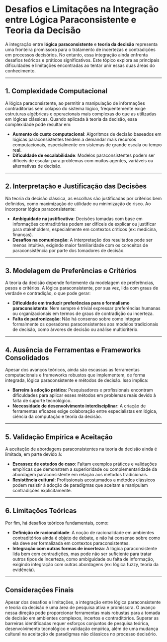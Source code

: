 
# Desafios e Limitações na Integração entre Lógica Paraconsistente e Teoria da Decisão

A integração entre **lógica paraconsistente** e **teoria da decisão** representa uma fronteira promissora para o tratamento de incertezas e contradições em processos decisórios. No entanto, essa integração ainda enfrenta desafios teóricos e práticos significativos. Este tópico explora as principais dificuldades e limitações encontradas ao tentar unir essas duas áreas do conhecimento.

___

## 1. Complexidade Computacional

A lógica paraconsistente, ao permitir a manipulação de informações contraditórias sem colapso do sistema lógico, frequentemente exige estruturas algébricas e operacionais mais complexas do que as utilizadas em lógicas clássicas. Quando aplicada à teoria da decisão, essa complexidade pode resultar em:

- **Aumento do custo computacional**: Algoritmos de decisão baseados em lógicas paraconsistentes tendem a demandar mais recursos computacionais, especialmente em sistemas de grande escala ou tempo real.
- **Dificuldade de escalabilidade**: Modelos paraconsistentes podem ser difíceis de escalar para problemas com muitos agentes, variáveis ou alternativas de decisão.

___

## 2. Interpretação e Justificação das Decisões

Na teoria da decisão clássica, as escolhas são justificadas por critérios bem definidos, como maximização de utilidade ou minimização de risco. Ao incorporar lógica paraconsistente:

- **Ambiguidade na justificativa**: Decisões tomadas com base em informações contraditórias podem ser difíceis de explicar ou justificar para stakeholders, especialmente em contextos críticos (ex: medicina, finanças).
- **Desafios na comunicação**: A interpretação dos resultados pode ser menos intuitiva, exigindo maior familiaridade com os conceitos de paraconsistência por parte dos tomadores de decisão.

___

## 3. Modelagem de Preferências e Critérios

A teoria da decisão depende fortemente da modelagem de preferências, pesos e critérios. A lógica paraconsistente, por sua vez, lida com graus de verdade e contradição, o que pode gerar:

- **Dificuldade em traduzir preferências para o formalismo paraconsistente**: Nem sempre é trivial expressar preferências humanas ou organizacionais em termos de graus de contradição ou incerteza.
- **Falta de padronização**: Não há consenso sobre como integrar formalmente os operadores paraconsistentes aos modelos tradicionais de decisão, como árvores de decisão ou análise multicritério.

___

## 4. Ausência de Ferramentas e Frameworks Consolidados

Apesar dos avanços teóricos, ainda são escassas as ferramentas computacionais e frameworks robustos que implementem, de forma integrada, lógica paraconsistente e métodos de decisão. Isso implica:

- **Barreira à adoção prática**: Pesquisadores e profissionais encontram dificuldades para aplicar esses métodos em problemas reais devido à falta de suporte tecnológico.
- **Necessidade de desenvolvimento interdisciplinar**: A criação de ferramentas eficazes exige colaboração entre especialistas em lógica, ciência da computação e teoria da decisão.

___

## 5. Validação Empírica e Aceitação

A aceitação de abordagens paraconsistentes na teoria da decisão ainda é limitada, em parte devido à:

- **Escassez de estudos de caso**: Faltam exemplos práticos e validações empíricas que demonstrem a superioridade ou complementaridade da abordagem paraconsistente em relação aos métodos tradicionais.
- **Resistência cultural**: Profissionais acostumados a métodos clássicos podem resistir à adoção de paradigmas que aceitam e manipulam contradições explicitamente.

___

## 6. Limitações Teóricas

Por fim, há desafios teóricos fundamentais, como:

- **Definição de racionalidade**: A noção de racionalidade em ambientes contraditórios ainda é objeto de debate, e não há consenso sobre como ela deve ser formalizada em contextos paraconsistentes.
- **Integração com outras formas de incerteza**: A lógica paraconsistente lida bem com contradições, mas pode não ser suficiente para tratar outros tipos de incerteza, como ambiguidade ou falta de informação, exigindo integração com outras abordagens (ex: lógica fuzzy, teoria da evidência).

___

## Considerações Finais

Apesar dos desafios e limitações, a integração entre lógica paraconsistente e teoria da decisão é uma área de pesquisa ativa e promissora. O avanço nessa direção pode proporcionar ferramentas mais robustas para a tomada de decisão em ambientes complexos, incertos e contraditórios. Superar as barreiras identificadas requer esforços conjuntos de pesquisa teórica, desenvolvimento tecnológico e validação empírica, além de uma mudança cultural na aceitação de paradigmas não clássicos no processo decisório.


